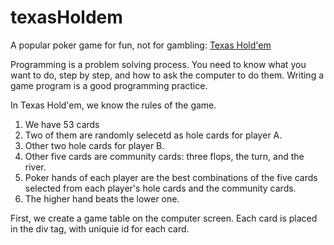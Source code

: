 # texasHoldem
A popular poker game for fun, not for gambling: [Texas Hold'em](https://kietpawpan.github.io/texasHoldem/)

Programming is a problem solving process. You need to know what you want to do, step by step, and how to ask the computer to do them. Writing a game program is a good programming practice. 

In Texas Hold'em, we know the rules of the game.
1. We have 53 cards
2. Two of them are randomly selecetd as hole cards for player A.
3. Other two hole cards for player B.
4. Other five cards are community cards: three flops, the turn, and the river.
5. Poker hands of each player are the best combinations of the five cards selected from each player's hole cards and the community cards.
6. The higher hand beats the lower one.

First, we create a game table on the computer screen. Each card is placed in the div tag, with uniquie id for each card.
